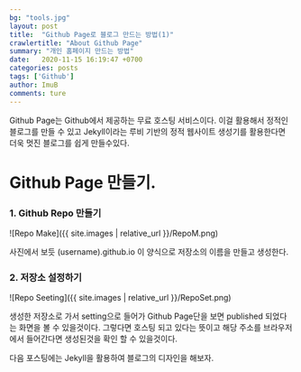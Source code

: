 ```yaml
---
bg: "tools.jpg"
layout: post
title:  "Github Page로 블로그 만드는 방법(1)"
crawlertitle: "About Github Page"
summary: "개인 홈페이지 만드는 방법"
date:   2020-11-15 16:19:47 +0700
categories: posts
tags: ['Github']
author: ImuB
comments: ture
---
```


Github Page는 Github에서 제공하는 무료 호스팅 서비스이다.
이걸 활용해서 정적인 블로그를 만들 수 있고 Jekyll이라는 루비 기반의 정적 웹사이트 생성기를 활용한다면 더욱 멋진 블로그를 쉽게 만들수있다.

# Github Page 만들기.
### 1. Github Repo 만들기
![Repo Make]({{ site.images | relative_url }}/RepoM.png)

사진에서 보듯 (username).github.io 이 양식으로 저장소의 이름을 만들고 생성한다.

### 2. 저장소 설정하기
![Repo Seeting]({{ site.images | relative_url }}/RepoSet.png)

생성한 저장소로 가서 setting으로 들어가 Github Page단을 보면 published 되었다는 화면을 볼 수 있을것이다. 그렇다면 호스팅 되고 있다는 뜻이고 해당 주소를 브라우저에서 들어간다면 생성된것을 확인 할 수 있을것이다.

다음 포스팅에는 Jekyll을 활용하여 블로그의 디자인을 해보자.
